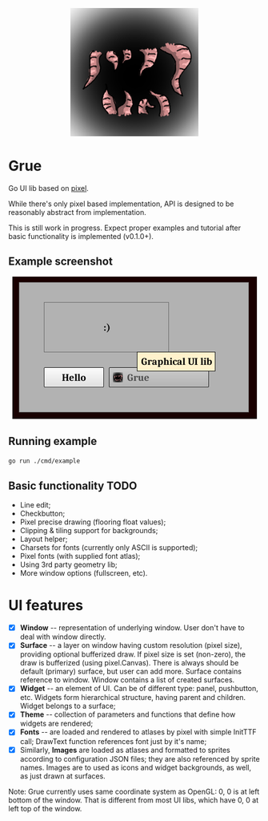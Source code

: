 <p align="center"><img src="assets/grue-logo.png"></p>

# Grue

Go UI lib based on [pixel](https://github.com/faiface/pixel).

While there's only pixel based implementation, API is designed
to be reasonably abstract from implementation.

This is still work in progress. Expect proper examples and tutorial
after basic functionality is implemented (v0.1.0+).

## Example screenshot

<p align="center"><img src="assets/shot1.png"></p>

## Running example

```bash
go run ./cmd/example
```

## Basic functionality TODO

- Line edit;
- Checkbutton;
- Pixel precise drawing (flooring float values);
- Clipping & tiling support for backgrounds;
- Layout helper;
- Charsets for fonts (currently only ASCII is supported);
- Pixel fonts (with supplied font atlas);
- Using 3rd party geometry lib;
- More window options (fullscreen, etc).

# UI features

- [x] **Window** -- representation of underlying window. User don't have to deal with
window directly.
- [x] **Surface** -- a layer on window having custom resolution (pixel size),
providing optional bufferized draw. If pixel size is set (non-zero), the draw
is bufferized (using pixel.Canvas). There is always should be default (primary)
surface, but user can add more. Surface contains reference to window.
Window contains a list of created surfaces.
- [x] **Widget** -- an element of UI. Can be of different type: panel, pushbutton, etc.
Widgets form hierarchical structure, having parent and children.
Widget belongs to a surface;
- [x] **Theme** -- collection of parameters and functions that define how
widgets are rendered;
- [x] **Fonts** -- are loaded and rendered to atlases by pixel with simple InitTTF call;
DrawText function references font just by it's name;
- [x] Similarly, **Images** are loaded as atlases and formatted to sprites according to
configuration JSON files; they are also referenced by sprite names.
Images are to used as icons and widget backgrounds, as well, as just
drawn at surfaces.

Note: Grue currently uses same coordinate system as OpenGL: 0, 0 is at left bottom of the window.
That is different from most UI libs, which have 0, 0 at left top of the window.
